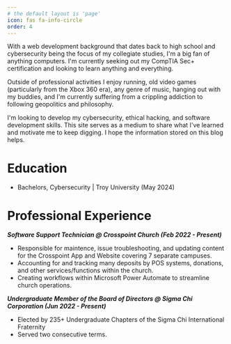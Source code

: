 ```yaml
---
# the default layout is 'page'
icon: fas fa-info-circle
order: 4
---
```


With a web development background that dates back to high school and cybersecurity being the focus of my collegiate studies, I'm a big fan of anything computers. I'm currently seeking out my CompTIA Sec+ certification and looking to learn anything and everything.

Outside of professional activities I enjoy running, old video games (particularly from the Xbox 360 era), any genre of music, hanging out with my buddies, and I'm currently suffering from a crippling addiction to following geopolitics and philosophy.

I'm looking to develop my cybersecurity, ethical hacking, and software development skills. This site serves as a medium to share what I've learned and motivate me to keep digging. I hope the information stored on this blog helps.

# Education
- Bachelors, Cybersecurity | Troy University (May 2024)

# Professional Experience
***Software Support Technician @ Crosspoint Church (Feb 2022 - Present)***
- Responsible for maintence, issue troubleshooting, and updating content for the Crosspoint App and Website covering 7 separate campuses.
- Accounting for and tracking many deposits by POS systems, donations, and other services/functions within the church.
- Creating workflows within Microsoft Power Automate to streamline church operations.

***Undergraduate Member of the Board of Directors @ Sigma Chi Corporation (Jun 2022 - Present)***
- Elected by 235+ Undergraduate Chapters of the Sigma Chi International Fraternity
- Served two consecutive terms.